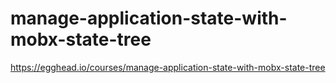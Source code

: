 # manage-application-state-with-mobx-state-tree

https://egghead.io/courses/manage-application-state-with-mobx-state-tree
